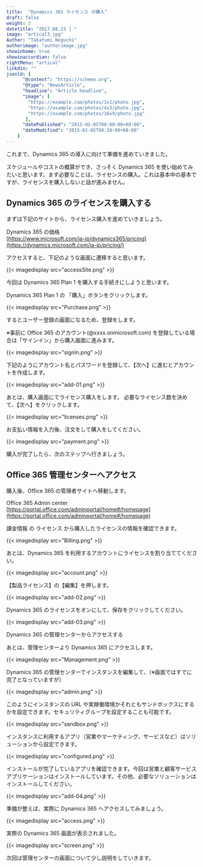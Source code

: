```yaml
---
title:  "Dynamics 365 ライセンス の購入"
draft: false
weight: 3
datetitle: "2017.08.23 | "
image: "artical3.jpg"
Author: "Takafumi Noguchi"
authorimage: "authorimage.jpg"
showinhome: true
showinaccordian: false
rightMenu: "artical"
linkdin: ""
jsonld: {
      "@context": "https://schema.org",
      "@type": "NewsArticle",
      "headline": "Article headline",
      "image": [
        "https://example.com/photos/1x1/photo.jpg",
        "https://example.com/photos/4x3/photo.jpg",
        "https://example.com/photos/16x9/photo.jpg"
       ],
      "datePublished": "2015-02-05T08:00:00+08:00",
      "dateModified": "2015-02-05T09:20:00+08:00"
    }
---
```


<!-- Intro  -->
これまで、Dynamics 365 の導入に向けて準備を進めていきました。

スケジュールやコストの概算ができ、さっそく Dynamics 365 を使い始めてみたいと思います。まず必要なことは、ライセンスの購入。これは基本中の基本ですが、ライセンスを購入しないと話が進みません。


## Dynamics 365 のライセンスを購入する
まずは下記のサイトから、ライセンス購入を進めていきましょう。

Dynamics 365 の価格     
[https://www.microsoft.com/ja-jp/dynamics365/pricing](https://dynamics.microsoft.com/ja-jp/pricing/)

アクセスすると、下記のような画面に遷移すると思います。

<!-- Image= accessSite.png -->
{{< imagedisplay src="accessSite.png" >}}


今回は Dynamics 365 Plan 1 を購入する手続きにしようと思います。

Dynamics 365 Plan 1 の 「購入」ボタンをクリックします。

<!-- Image= Purchase.png -->
{{< imagedisplay src="Purchase.png" >}}

するとユーザー登録の画面になるため、登録をします。

※事前に Office 365 のアカウント(@xxxx.onmicrosoft.com) を登録している場合は「サインイン」から購入画面に進みます。

<!-- Image= signIn.png -->
{{< imagedisplay src="signIn.png" >}}

下記のようにアカウント名とパスワードを登録して、【次へ】に進むとアカウントを作成します。
<!-- Image= add-01.png -->
{{< imagedisplay src="add-01.png" >}}


あとは、購入画面にてライセンス購入をします。
必要なライセンス数を決めて、【次へ】をクリックします。

<!-- Image= licenses.png -->
{{< imagedisplay src="licenses.png" >}}

お支払い情報を入力後、注文をして購入をしてください。
<!-- Image= payment.png -->
{{< imagedisplay src="payment.png" >}}


購入が完了したら、次のステップへ行きましょう。

## Office 365 管理センターへアクセス
購入後、Office 365 の管理者サイトへ移動します。

Office 365 Admin center    
[https://portal.office.com/adminportal/home#/homepage](https://portal.office.com/adminportal/home#/homepage)

課金情報 の ライセンス から購入したライセンスの情報を確認できます。
<!-- Image= Billing.png -->
{{< imagedisplay src="Billing.png" >}}


あとは、Dynamics 365 を利用するアカウントにライセンスを割り当ててください。
<!-- Image= account.png -->
{{< imagedisplay src="account.png" >}}


【製品ライセンス】の【編集】を押します。
<!-- Image= add-02.png -->
{{< imagedisplay src="add-02.png" >}}


Dynamics 365 のライセンスをオンにして、保存をクリックしてください。
<!-- Image= add-03.png -->
{{< imagedisplay src="add-03.png" >}}


Dynamics 365 の管理センターからアクセスする

あとは、管理センターより Dynamics 365 にアクセスします。
<!-- Image= Management.png -->
{{< imagedisplay src="Management.png" >}}


Dynamics 365 の管理センターでインスタンスを編集して、（※画面ではすでに完了となっていますが）
<!-- Imnage= admin.png -->
{{< imagedisplay src="admin.png" >}}


このようにインスタンスの URL や実稼働環境かそれともサンドボックスにするかを設定できます。セキュリティグループを設定することも可能です。
<!-- Image= sandbox.png -->
{{< imagedisplay src="sandbox.png" >}}


インスタンスに利用するアプリ（営業やマーケティング、サービスなど）はソリューションから設定できます。
<!-- Image= configured.png -->
{{< imagedisplay src="configured.png" >}}


インストールが完了しているアプリを確認できます。今回は営業と顧客サービスアプリケーションはインストールしています。その他、必要なソリューションはインストールしてください。

<!-- Image= add-04.png -->
{{< imagedisplay src="add-04.png" >}}


準備が整えば、実際に Dynamics 365 へアクセスしてみましょう。
<!-- Image= access.png -->
{{< imagedisplay src="access.png" >}}

実際の Dynamics 365 画面が表示されました。
<!-- Image= screen.png -->
{{< imagedisplay src="screen.png" >}}


次回は管理センターの画面について少し説明をしていきます。